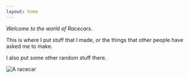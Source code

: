 ```yaml
---
layout: home
---
```


*Welcome to the world of Racecars.*

This is where I put stuff that I made, or the things that other people have asked me to make.

I also put some other random stuff there.

![A racecar](https://user-images.githubusercontent.com/128426433/229366733-b7c742d6-c5a2-417a-bae4-676e8127ee32.png)
